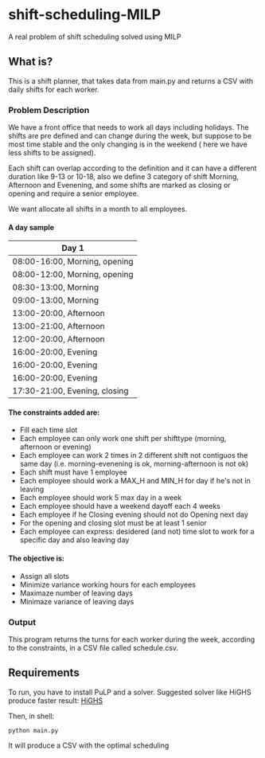 # shift-scheduling-MILP
A real problem of shift scheduling solved using MILP

## What is?
This is a shift planner, that takes data from main.py and returns a CSV with daily shifts for each worker.

### Problem Description
We have a front office that needs to work all days including holidays. The shifts are pre defined and can change during the week, but suppose to be most time stable and the only changing is in the weekend ( here we have less shifts to be assigned).

Each shift can overlap according to the definition and it can have a different duration like 9-13 or 10-18, also we define 3 category of shift Morning, Afternoon and Evenening, and some shifts are marked as closing or opening and require a senior employee.

We want allocate all shifts in a month to all employees.

#### A day sample

| Day 1  | 
| ------------- | 
| 08:00-16:00, Morning, opening | 
| 08:00-12:00, Morning, opening | 
| 08:30-13:00, Morning | 
| 09:00-13:00, Morning | 
| 13:00-20:00, Afternoon | 
| 13:00-21:00, Afternoon | 
| 12:00-20:00, Afternoon | 
| 16:00-20:00, Evening | 
| 16:00-20:00, Evening | 
| 16:00-20:00, Evening | 
| 17:30-21:00, Evening, closing | 

#### The constraints added are:
* Fill each time slot
* Each employee can only work one shift per shifttype (morning, afternoon or evening)
* Each employee can work 2 times in 2 different shift not contiguos the same day (i.e. morning-evenening is ok, morning-afternoon is not ok)
* Each shift must have 1 employee
* Each employee should work a MAX_H and MIN_H for day if he's not in leaving
* Each employee should work 5 max day in a week
* Each employee should have a weekend dayoff each 4 weeks 
* Each employee if he Closing evening should not do Opening next day
* For the opening and closing slot must be at least 1 senior
* Each employee can express: desidered (and not) time slot to work for a specific day and also leaving day

#### The objective is:
* Assign all slots
* Minimize variance working hours for each employees
* Maximaze number of leaving days
* Minimaze variance of leaving days

### Output

This program returns the turns for each worker during the week, according to the constraints, in a CSV file called schedule.csv.

## Requirements

To run, you have to install PuLP and a solver.
Suggested solver like HiGHS produce faster result:
[HiGHS](https://github.com/JuliaBinaryWrappers/HiGHSstatic_jll.jl/releases)

Then, in shell:

    python main.py
    
It will produce a CSV with the optimal scheduling